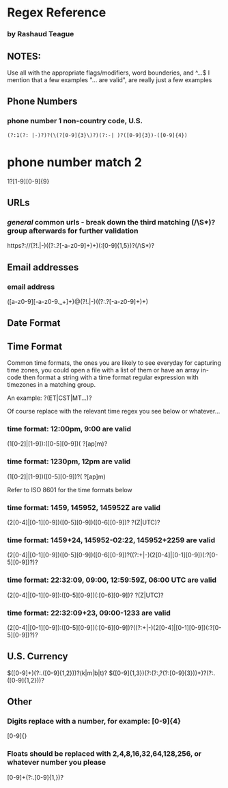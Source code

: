 # Regex Reference
### by Rashaud Teague

## NOTES:
Use all with the appropriate flags/modifiers, word bounderies, and ^...$
I mention that a few examples "... are valid", are really just a few examples

## Phone Numbers
### phone number 1 non-country code, U.S.
```
(?:1(?: |-)?)?(\(?[0-9]{3}\)?)(?:-| )?([0-9]{3})-([0-9]{4})
```
# phone number match 2
1?[1-9][0-9]{9}

## URLs
### *general* common urls - break down the third matching (/\S*)? group afterwards for further validation
https?://(?!\.|-)((?:\.?[-a-z0-9]+)+)(:[0-9]{1,5})?(/\S*)?

## Email addresses
### email address
([a-z0-9][-a-z0-9._+]+)@(?!\.|-)((?:\.?[-a-z0-9]+)+)

## Date Format

## Time Format
Common time formats, the ones you are likely to see everyday for capturing time zones, you could open a file with a list of them or have an array in-code then format a string with a time format regular expression with timezones in a matching group.

An example:<timeregex> ?(ET|CST|MT...)?

Of course replace <timeregex> with the relevant time regex you see below or whatever...

### time format: 12:00pm, 9:00 are valid
(1[0-2]|[1-9]):([0-5][0-9])( ?[ap]m)?

### time format: 1230pm, 12pm are valid
(1[0-2]|[1-9])([0-5][0-9])?( ?[ap]m)

Refer to ISO 8601 for the time formats below 
### time format: 1459, 145952, 145952Z are valid
(2[0-4]|[0-1][0-9])([0-5][0-9])([0-6][0-9])? ?(Z|UTC)?

### time format: 1459+24, 145952-02:22, 145952+2259 are valid
(2[0-4]|[0-1][0-9])([0-5][0-9])([0-6][0-9])?((?:\+|-)(2[0-4]|[0-1][0-9])(:?[0-5][0-9])?)?

### time format: 22:32:09, 09:00, 12:59:59Z, 06:00 UTC are valid
(2[0-4]|[0-1][0-9]):([0-5][0-9])(:[0-6][0-9])? ?(Z|UTC)?

### time format: 22:32:09+23, 09:00-1233 are valid
(2[0-4]|[0-1][0-9]):([0-5][0-9])(:[0-6][0-9])?((?:\+|-)(2[0-4]|[0-1][0-9])(:?[0-5][0-9])?)?

## U.S. Currency
\$([0-9]+)(?:\.([0-9]{1,2}))?(k|m|b|t)?
\$([0-9]{1,3})(?:(?:,?(?:[0-9]{3}))+)?(?:\.([0-9]{1,2}))?

## Other

### Digits replace <n> with a number, for example: [0-9]{4}
[0-9]{<n>}

### Floats <bit-precision> should be replaced with 2,4,8,16,32,64,128,256, or whatever number you please
[0-9]+(?:\.[0-9]{1,<bit-precision>})?


